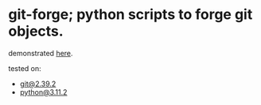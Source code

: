 # git-forge; python scripts to forge git objects.
demonstrated [here](https://github.com/wataru-usui/git-forge-example).

tested on:
- git@2.39.2
- python@3.11.2
